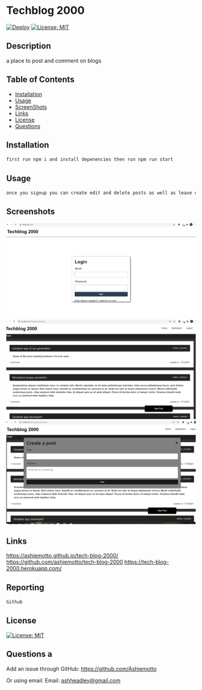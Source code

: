 # Techblog 2000
[![Deploy](https://www.herokucdn.com/deploy/button.svg)](https://tech-blog-2000.herokuapp.com/)
[![License: MIT](https://img.shields.io/badge/License-MIT-blue.svg)](https://opensource.org/licenses/mit)
  
## Description
a place to post and comment on blogs
  
## Table of Contents
- [Installation](#installation)
- [Usage](#usage)
- [ScreenShots](#screenshots)
- [Links](#links)
- [License](#license)
- [Questions](#questions)
  
## Installation
```md
first run npm i and install depenencies then run npm run start
```
  
## Usage
```md
once you signup you can create edit and delete posts as well as leave comments
```
  
## Screenshots
![picture of website](./images/login.png)
![picture of website](./images/home.png)
![picture of website](./images/post.png)
## Links
https://ashiemotto.github.io/tech-blog-2000/
https://github.com/ashiemotto/tech-blog-2000
https://tech-blog-2000.herokuapp.com/
  
## Reporting
```md
Github
```
## License
[![License: MIT](https://img.shields.io/badge/License-MIT-blue.svg)](https://opensource.org/licenses/mit)
  
## Questions a
Add an issue through GitHub:
 https://github.com/Ashiemotto
  
Or using email:
Email: ashheadley@gmail.com

